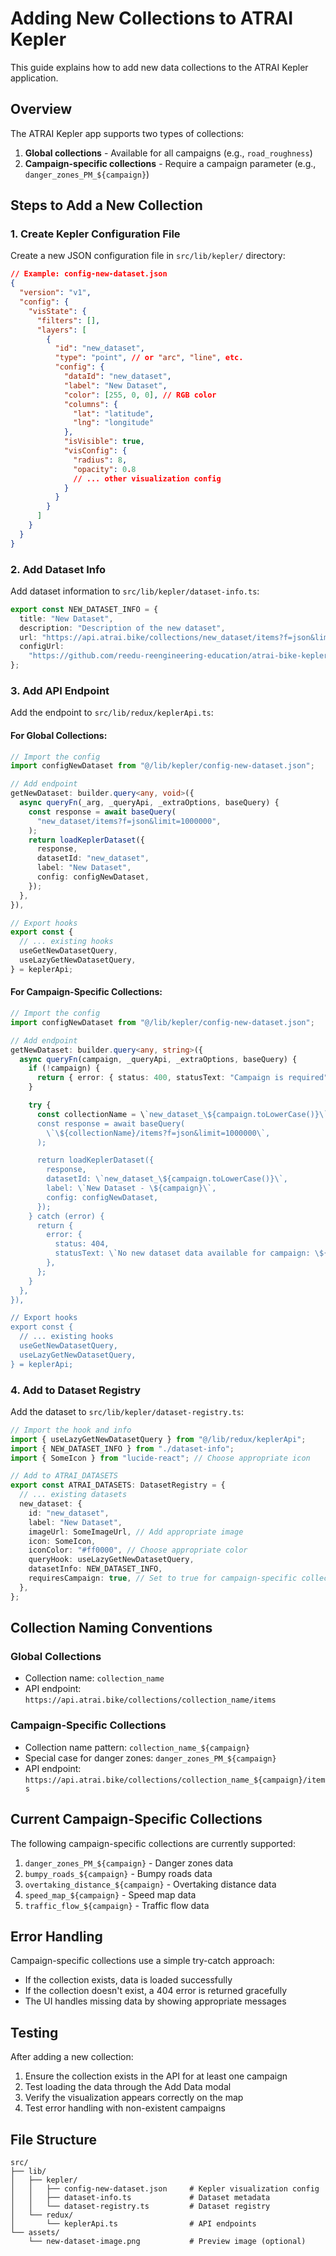 # Adding New Collections to ATRAI Kepler

This guide explains how to add new data collections to the ATRAI Kepler application.

## Overview

The ATRAI Kepler app supports two types of collections:

1. **Global collections** - Available for all campaigns (e.g., `road_roughness`)
2. **Campaign-specific collections** - Require a campaign parameter (e.g., `danger_zones_PM_${campaign}`)

## Steps to Add a New Collection

### 1. Create Kepler Configuration File

Create a new JSON configuration file in `src/lib/kepler/` directory:

```json
// Example: config-new-dataset.json
{
  "version": "v1",
  "config": {
    "visState": {
      "filters": [],
      "layers": [
        {
          "id": "new_dataset",
          "type": "point", // or "arc", "line", etc.
          "config": {
            "dataId": "new_dataset",
            "label": "New Dataset",
            "color": [255, 0, 0], // RGB color
            "columns": {
              "lat": "latitude",
              "lng": "longitude"
            },
            "isVisible": true,
            "visConfig": {
              "radius": 8,
              "opacity": 0.8
              // ... other visualization config
            }
          }
        }
      ]
    }
  }
}
```

### 2. Add Dataset Info

Add dataset information to `src/lib/kepler/dataset-info.ts`:

```typescript
export const NEW_DATASET_INFO = {
  title: "New Dataset",
  description: "Description of the new dataset",
  url: "https://api.atrai.bike/collections/new_dataset/items?f=json&limit=1000000",
  configUrl:
    "https://github.com/reedu-reengineering-education/atrai-bike-kepler/tree/main/src/lib/kepler/config-new-dataset.json",
};
```

### 3. Add API Endpoint

Add the endpoint to `src/lib/redux/keplerApi.ts`:

#### For Global Collections:

```typescript
// Import the config
import configNewDataset from "@/lib/kepler/config-new-dataset.json";

// Add endpoint
getNewDataset: builder.query<any, void>({
  async queryFn(_arg, _queryApi, _extraOptions, baseQuery) {
    const response = await baseQuery(
      "new_dataset/items?f=json&limit=1000000",
    );
    return loadKeplerDataset({
      response,
      datasetId: "new_dataset",
      label: "New Dataset",
      config: configNewDataset,
    });
  },
}),

// Export hooks
export const {
  // ... existing hooks
  useGetNewDatasetQuery,
  useLazyGetNewDatasetQuery,
} = keplerApi;
```

#### For Campaign-Specific Collections:

```typescript
// Import the config
import configNewDataset from "@/lib/kepler/config-new-dataset.json";

// Add endpoint
getNewDataset: builder.query<any, string>({
  async queryFn(campaign, _queryApi, _extraOptions, baseQuery) {
    if (!campaign) {
      return { error: { status: 400, statusText: "Campaign is required" } };
    }

    try {
      const collectionName = \`new_dataset_\${campaign.toLowerCase()}\`;
      const response = await baseQuery(
        \`\${collectionName}/items?f=json&limit=1000000\`,
      );

      return loadKeplerDataset({
        response,
        datasetId: \`new_dataset_\${campaign.toLowerCase()}\`,
        label: \`New Dataset - \${campaign}\`,
        config: configNewDataset,
      });
    } catch (error) {
      return {
        error: {
          status: 404,
          statusText: \`No new dataset data available for campaign: \${campaign}\`,
        },
      };
    }
  },
}),

// Export hooks
export const {
  // ... existing hooks
  useGetNewDatasetQuery,
  useLazyGetNewDatasetQuery,
} = keplerApi;
```

### 4. Add to Dataset Registry

Add the dataset to `src/lib/kepler/dataset-registry.ts`:

```typescript
// Import the hook and info
import { useLazyGetNewDatasetQuery } from "@/lib/redux/keplerApi";
import { NEW_DATASET_INFO } from "./dataset-info";
import { SomeIcon } from "lucide-react"; // Choose appropriate icon

// Add to ATRAI_DATASETS
export const ATRAI_DATASETS: DatasetRegistry = {
  // ... existing datasets
  new_dataset: {
    id: "new_dataset",
    label: "New Dataset",
    imageUrl: SomeImageUrl, // Add appropriate image
    icon: SomeIcon,
    iconColor: "#ff0000", // Choose appropriate color
    queryHook: useLazyGetNewDatasetQuery,
    datasetInfo: NEW_DATASET_INFO,
    requiresCampaign: true, // Set to true for campaign-specific collections
  },
};
```

## Collection Naming Conventions

### Global Collections

- Collection name: `collection_name`
- API endpoint: `https://api.atrai.bike/collections/collection_name/items`

### Campaign-Specific Collections

- Collection name pattern: `collection_name_${campaign}`
- Special case for danger zones: `danger_zones_PM_${campaign}`
- API endpoint: `https://api.atrai.bike/collections/collection_name_${campaign}/items`

## Current Campaign-Specific Collections

The following campaign-specific collections are currently supported:

1. `danger_zones_PM_${campaign}` - Danger zones data
2. `bumpy_roads_${campaign}` - Bumpy roads data
3. `overtaking_distance_${campaign}` - Overtaking distance data
4. `speed_map_${campaign}` - Speed map data
5. `traffic_flow_${campaign}` - Traffic flow data

## Error Handling

Campaign-specific collections use a simple try-catch approach:

- If the collection exists, data is loaded successfully
- If the collection doesn't exist, a 404 error is returned gracefully
- The UI handles missing data by showing appropriate messages

## Testing

After adding a new collection:

1. Ensure the collection exists in the API for at least one campaign
2. Test loading the data through the Add Data modal
3. Verify the visualization appears correctly on the map
4. Test error handling with non-existent campaigns

## File Structure

```
src/
├── lib/
│   ├── kepler/
│   │   ├── config-new-dataset.json     # Kepler visualization config
│   │   ├── dataset-info.ts             # Dataset metadata
│   │   └── dataset-registry.ts         # Dataset registry
│   └── redux/
│       └── keplerApi.ts                # API endpoints
└── assets/
    └── new-dataset-image.png           # Preview image (optional)
```
